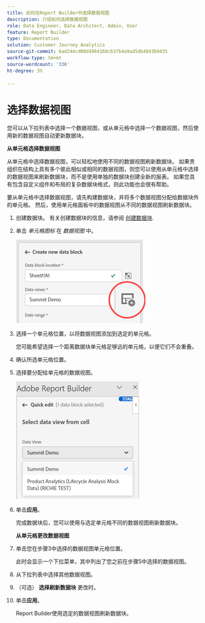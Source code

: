 ```yaml
---
title: 如何在Report Builder中选择数据视图
description: 介绍如何选择数据视图
role: Data Engineer, Data Architect, Admin, User
feature: Report Builder
type: Documentation
solution: Customer Journey Analytics
source-git-commit: 6ad244cd08d4984168cb37b4a9ad5db4943b9435
workflow-type: tm+mt
source-wordcount: '336'
ht-degree: 3%

---
```



# 选择数据视图

您可以从下拉列表中选择一个数据视图，或从单元格中选择一个数据视图，然后使用新的数据视图自动更新数据块。

**从单元格选择数据视图**

从单元格中选择数据视图，可以轻松地使用不同的数据视图刷新数据块。 如果贵组织在结构上具有多个彼此相似或相同的数据视图，则您可以使用从单元格中选择的数据视图来刷新数据块，而不是使用单独的数据块创建全新的报表。 如果您具有包含自定义组件和布局的复杂数据块格式，则此功能也会很有帮助。

要从单元格中选择数据视图，请先构建数据块，并将多个数据视图分配给数据块外的单元格。 然后，使用单元格面板中的数据视图从不同的数据视图刷新数据块。

1. 创建数据块。
有关创建数据块的信息，请参阅 [创建数据块](/help/report-builder/create-a-data-block.md).

1. 单击 *单元格图标* 在 *数据视图* 中。

   ![单元格图标](/help/report-builder/assets/cell-icon.png)

1. 选择一个单元格位置，以将数据视图添加到选定的单元格。

   您可能希望选择一个距离数据块单元格足够远的单元格，以便它们不会重叠。

1. 确认所选单元格位置。

1. 选择要分配给单元格的数据视图。

   ![单元格图标](/help/report-builder/assets/select-data-view.png)

1. 单击&#x200B;**应用**。

   完成数据块后，您可以使用与选定单元格不同的数据视图刷新数据块。

   **从单元格更改数据视图**

1. 单击您在步骤3中选择的数据视图单元格位置。

   此时会显示一个下拉菜单，其中列出了您之前在步骤5中选择的数据视图。

1. 从下拉列表中选择其他数据视图。

1. （可选） **选择刷新数据块** 更改时。

1. 单击&#x200B;**应用**。

   Report Builder使用选定的数据视图刷新数据块。
